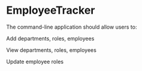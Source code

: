 # EmployeeTracker

The command-line application should allow users to:

Add departments, roles, employees

View departments, roles, employees

Update employee roles

